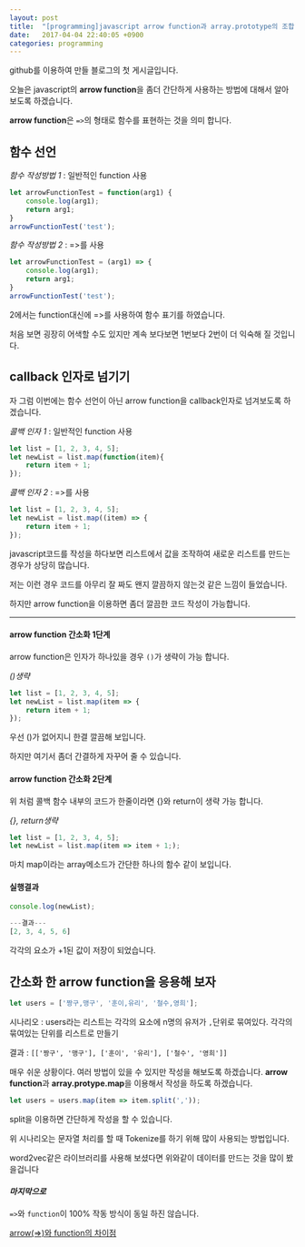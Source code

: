 ```yaml
---
layout: post
title:  "[programming]javascript arrow function과 array.prototype의 조합"
date:   2017-04-04 22:40:05 +0900
categories: programming
---
```


github를 이용하여 만들 블로그의 첫 게시글입니다.

오늘은 javascript의 **arrow function**을 좀더 간단하게 사용하는 방법에 대해서 알아보도록 하겠습니다.

**arrow function**은 `=>`의 형태로 함수를 표현하는 것을 의미 합니다.

## 함수 선언

*함수 작성방법 1* : 일반적인 function 사용
```js
let arrowFunctionTest = function(arg1) {
    console.log(arg1);
    return arg1;
}
arrowFunctionTest('test');
```

*함수 작성방법 2* : =>를 사용
```js
let arrowFunctionTest = (arg1) => {
    console.log(arg1);
    return arg1;
}
arrowFunctionTest('test');
```

2에서는 function대신에 =>를 사용하여 함수 표기를 하였습니다.

처음 보면 굉장히 어색할 수도 있지만 계속 보다보면 1번보다 2번이 더 익숙해 질 것입니다.


## callback 인자로 넘기기

자 그럼 이번에는 함수 선언이 아닌 arrow function을 callback인자로 넘겨보도록 하겠습니다.

*콜백 인자 1* : 일반적인 function 사용
```.js
let list = [1, 2, 3, 4, 5];
let newList = list.map(function(item){
    return item + 1;
});
```

*콜백 인자 2* : =>를 사용
```.js
let list = [1, 2, 3, 4, 5];
let newList = list.map((item) => {
    return item + 1;
});
```

javascript코드를 작성을 하다보면 리스트에서 값을 조작하여 새로운 리스트를 만드는 경우가 상당히 많습니다.

저는 이런 경우 코드를 아무리 잘 짜도 왠지 깔끔하지 않는것 같은 느낌이 들었습니다.

하지만 arrow function을 이용하면 좀더 깔끔한 코드 작성이 가능합니다.

---

#### **arrow function 간소화 1단계**

arrow function은 인자가 하나있을 경우 `()`가 생략이 가능 합니다.

*()생략*
```.js
let list = [1, 2, 3, 4, 5];
let newList = list.map(item => {
    return item + 1;
});
```

우선 ()가 없어지니 한결 깔끔해 보입니다.

하지만 여기서 좀더 간결하게 자꾸어 줄 수 있습니다.


#### **arrow function 간소화 2단계**

위 처럼 콜백 함수 내부의 코드가 한줄이라면 {}와 return이 생략 가능 합니다.

*{}, return생략*
```.js
let list = [1, 2, 3, 4, 5];
let newList = list.map(item => item + 1;);
```
마치 map이라는 array메소드가 간단한 하나의 함수 같이 보입니다.


#### **실행결과**

```js
console.log(newList);

---결과---
[2, 3, 4, 5, 6]
```

각각의 요소가 +1된 값이 저장이 되었습니다.


## 간소화 한 arrow function을 응용해 보자

```js
let users = ['짱구,맹구', '훈이,유리', '철수,영희'];
```

시나리오 : users라는 리스트는 각각의 요소에 n명의 유저가 `,`단위로 묶여있다. 각각의 묶여있는 단위를 리스트로 만들기

결과 : `[['짱구', '맹구'], ['훈이', '유리'], ['철수', '영희']]`

매우 쉬운 상황이다. 여러 방법이 있을 수 있지만 작성을 해보도록 하겠습니다. **arrow function**과 **array.protype.map**을 이용해서 작성을 하도록 하겠습니다.

```js
let users = users.map(item => item.split(','));
```

split을 이용하면 간단하게 작성을 할 수 있습니다.

위 시나리오는 문자열 처리를 할 때 Tokenize를 하기 위해 많이 사용되는 방법입니다.

word2vec같은 라이브러리를 사용해 보셨다면 위와같이 데이터를 만드는 것을 많이 봤을겁니다


#### *마지막으로*

`=>`와 `function`이 100% 작동 방식이 동일 하진 않습니다.

[arrow(=>)와 function의 차이점](http://blog.naver.com/pjt3591oo/220877066707)
